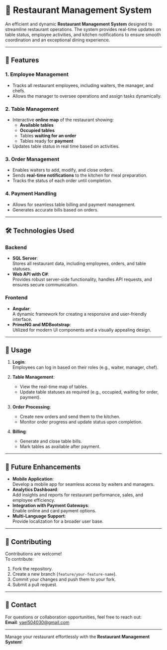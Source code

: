 # 🍴 Restaurant Management System

An efficient and dynamic **Restaurant Management System** designed to streamline restaurant operations. The system provides real-time updates on table status, employee activities, and kitchen notifications to ensure smooth coordination and an exceptional dining experience.

---

## 🚀 Features

### 1. **Employee Management**
   - Tracks all restaurant employees, including waiters, the manager, and chefs.
   - Allows the manager to oversee operations and assign tasks dynamically.

### 2. **Table Management**
   - Interactive **online map** of the restaurant showing:
     - **Available tables**
     - **Occupied tables**
     - Tables **waiting for an order**
     - Tables ready for **payment**
   - Updates table status in real time based on activities.

### 3. **Order Management**
   - Enables waiters to add, modify, and close orders.
   - Sends **real-time notifications** to the kitchen for meal preparation.
   - Tracks the status of each order until completion.

### 4. **Payment Handling**
   - Allows for seamless table billing and payment management.
   - Generates accurate bills based on orders.

---

## 🛠️ Technologies Used

### Backend
- **SQL Server**:  
  Stores all restaurant data, including employees, orders, and table statuses.  
- **Web API with C#**:  
  Provides robust server-side functionality, handles API requests, and ensures secure communication.

### Frontend
- **Angular**:  
  A dynamic framework for creating a responsive and user-friendly interface.
- **PrimeNG and MDBootstrap**:  
  Utilized for modern UI components and a visually appealing design.

---

## 📖 Usage

1. **Login**:  
   Employees can log in based on their roles (e.g., waiter, manager, chef).

2. **Table Management**:  
   - View the real-time map of tables.
   - Update table statuses as required (e.g., occupied, waiting for order, payment).

3. **Order Processing**:  
   - Create new orders and send them to the kitchen.
   - Monitor order progress and update status upon completion.

4. **Billing**:  
   - Generate and close table bills.
   - Mark tables as available after payment.

---

## 🔮 Future Enhancements

- **Mobile Application**:  
  Develop a mobile app for seamless access by waiters and managers.  
- **Analytics Dashboard**:  
  Add insights and reports for restaurant performance, sales, and employee efficiency.  
- **Integration with Payment Gateways**:  
  Enable online and card payment options.  
- **Multi-Language Support**:  
  Provide localization for a broader user base.

---

## 🤝 Contributing

Contributions are welcome!  
To contribute:
1. Fork the repository.
2. Create a new branch (`feature/your-feature-name`).
3. Commit your changes and push them to your fork.
4. Submit a pull request.

---

## 📧 Contact

For questions or collaboration opportunities, feel free to reach out:  
**Email**: yael504030@gmail.com

---

Manage your restaurant effortlessly with the **Restaurant Management System**!
